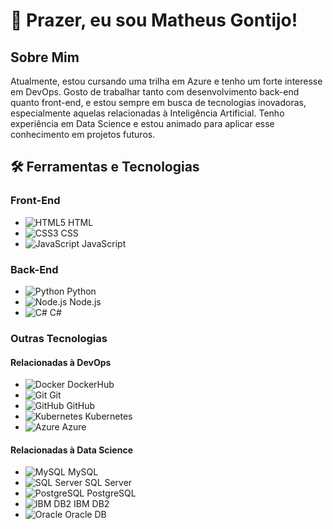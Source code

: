 # 👋 Prazer, eu sou Matheus Gontijo!

## Sobre Mim
Atualmente, estou cursando uma trilha em Azure e tenho um forte interesse em DevOps. Gosto de trabalhar tanto com desenvolvimento back-end quanto front-end, e estou sempre em busca de tecnologias inovadoras, especialmente aquelas relacionadas à Inteligência Artificial. Tenho experiência em Data Science e estou animado para aplicar esse conhecimento em projetos futuros.

## 🛠 Ferramentas e Tecnologias

### Front-End
- ![HTML5](https://img.shields.io/badge/HTML5-E34F26?style=flat-square&logo=html5&logoColor=white) HTML
- ![CSS3](https://img.shields.io/badge/CSS3-1572B6?style=flat-square&logo=css3&logoColor=white) CSS
- ![JavaScript](https://img.shields.io/badge/JavaScript-F7DF1E?style=flat-square&logo=javascript&logoColor=black) JavaScript

### Back-End
- ![Python](https://img.shields.io/badge/Python-3776AB?style=flat-square&logo=python&logoColor=white) Python
- ![Node.js](https://img.shields.io/badge/Node.js-43853D?style=flat-square&logo=node.js&logoColor=white) Node.js
- ![C#](https://img.shields.io/badge/C%23-239120?style=flat-square&logo=csharp&logoColor=white) C#

### Outras Tecnologias
#### Relacionadas à DevOps
- ![Docker](https://img.shields.io/badge/Docker-2496ED?style=flat-square&logo=docker&logoColor=white) DockerHub
- ![Git](https://img.shields.io/badge/Git-F05032?style=flat-square&logo=git&logoColor=white) Git
- ![GitHub](https://img.shields.io/badge/GitHub-181717?style=flat-square&logo=github&logoColor=white) GitHub
- ![Kubernetes](https://img.shields.io/badge/Kubernetes-326CE5?style=flat-square&logo=kubernetes&logoColor=white) Kubernetes
- ![Azure](https://img.shields.io/badge/Azure-0089D6?style=flat-square&logo=microsoftazure&logoColor=white) Azure

#### Relacionadas à Data Science
- ![MySQL](https://img.shields.io/badge/MySQL-4479A1?style=flat-square&logo=mysql&logoColor=white) MySQL
- ![SQL Server](https://img.shields.io/badge/SQL%20Server-CC2927?style=flat-square&logo=microsoftsqlserver&logoColor=white) SQL Server
- ![PostgreSQL](https://img.shields.io/badge/PostgreSQL-316192?style=flat-square&logo=postgresql&logoColor=white) PostgreSQL
- ![IBM DB2](https://img.shields.io/badge/IBM%20DB2-003DA5?style=flat-square&logo=ibm&logoColor=white) IBM DB2
- ![Oracle](https://img.shields.io/badge/Oracle-F80000?style=flat-square&logo=oracle&logoColor=white) Oracle DB
